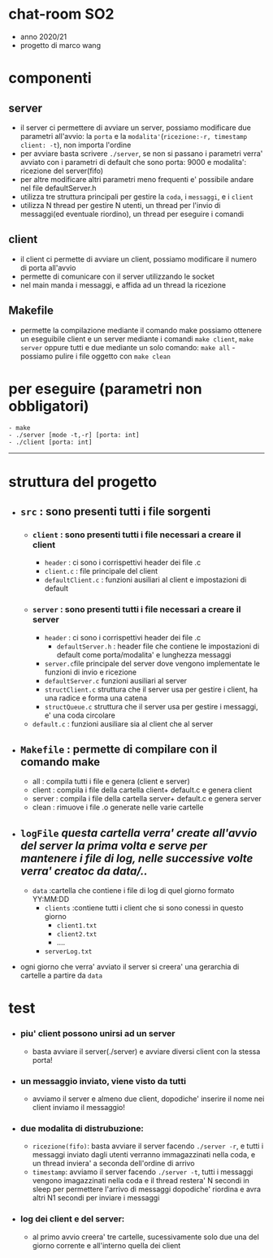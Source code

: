 # chat-room SO2
- anno 2020/21
- progetto di marco wang
# componenti
## server
- il server ci permettere di avviare un server, possiamo modificare due parametri all'avvio: la `porta` e la `modalita'`(`ricezione:-r, timestamp client: -t`), non importa l'ordine
- per avviare basta scrivere `./server`, se non si passano i parametri verra' avviato con i parametri di default che sono porta: 9000 e modalita': ricezione del server(fifo)
- per altre modificare altri parametri meno frequenti e' possibile andare nel file defaultServer.h
- utilizza tre struttura principali per gestire la `coda`, i `messaggi`, e i `client`
- utilizza N thread per gestire N utenti, un thread per l'invio di messaggi(ed eventuale riordino), un thread per eseguire i comandi
## client
- il client ci permette di avviare un client, possiamo modificare il numero di porta all'avvio
- permette di comunicare con il server utilizzando le socket
- nel main manda i messaggi, e affida ad un thread la ricezione
## Makefile
- permette la compilazione mediante il comando make possiamo ottenere un eseguibile client e un server mediante i comandi `make client`, `make server` oppure tutti e due mediante un solo comando: `make all`
-possiamo pulire i file oggetto con `make clean`
# per eseguire (parametri non obbligatori)
```
- make
- ./server [mode -t,-r] [porta: int]
- ./client [porta: int]
```
---
# struttura del progetto 
- ## `src` : sono presenti tutti i file sorgenti
    - ### `client` : sono presenti tutti i file necessari a creare il client
        - `header` : ci sono i corrispettivi header dei file .c
        - `client.c` : file principale del client
        - `defaultClient.c` : funzioni ausiliari al client e impostazioni di default
    - ### `server` : sono presenti tutti i file necessari a creare il server
        - `header` : ci sono i corrispettivi header dei file .c
            - `defaultServer.h` : header file che contiene le impostazioni di default come porta/modalita' e lunghezza messaggi
        - `server.c`file principale del server dove vengono implementate le funzioni di invio e ricezione
        - `defaultServer.c` funzioni ausiliari al server
        - `structClient.c` struttura che il server usa per gestire i client, ha una radice e forma una catena
        - `structQueue.c` struttura che il server usa per gestire i messaggi, e' una coda circolare
    - `default.c` : funzioni ausiliare sia al client che al server
- ## `Makefile` : permette di compilare con il comando make 
    - all : compila tutti i file e genera (client e server) 
    - client : compila i file della cartella client+ default.c e genera client
    - server : compila i file della cartella server+ default.c e genera server
    - clean : rimuove i file .o generate nelle varie cartelle

- ## `logFile` _questa cartella verra' create all'avvio del server la prima volta e serve per mantenere i file di log, nelle successive volte verra' creatoc da data/.._
    -  `data` :cartella che contiene i file di log di quel giorno formato  YY:MM:DD
        - `clients` :contiene tutti i client che si sono conessi in questo giorno
            - `client1.txt`
            - `client2.txt`
            - ....
        - `serverLog.txt`
- ogni giorno che verra' avviato il server si creera' una gerarchia di cartelle a partire da `data`
# test
 - ### piu' client possono unirsi ad un server
    - basta avviare il server(./server) e avviare diversi client con la stessa porta!
 - ### un messaggio inviato, viene visto da tutti
    - avviamo il server e almeno due client, dopodiche' inserire il nome nei client inviamo il messaggio!
- ### due modalita di distrubuzione:
    - `ricezione(fifo)`: basta avviare il server facendo `./server -r`, e tutti i messaggi inviato dagli utenti verranno immagazzinati nella coda, e un thread inviera' a seconda dell'ordine di arrivo
    - `timestamp`: avviamo il server facendo `./server -t`, tutti i messaggi vengono imagazzinati nella coda e il thread restera' N secondi  in sleep per permettere l'arrivo di messaggi dopodiche' riordina e avra altri N1 secondi per inviare i messaggi
- ### log dei client e del server:
    - al primo avvio creera' tre cartelle, sucessivamente solo due una del giorno corrente e all'interno quella dei client


